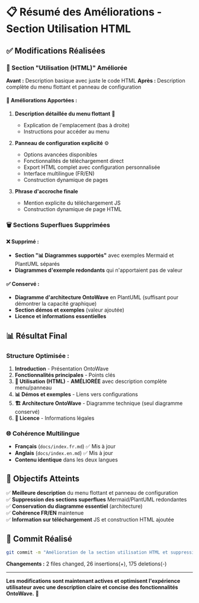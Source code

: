 # 📋 Résumé des Améliorations - Section Utilisation HTML

## ✅ Modifications Réalisées

### 🎯 Section "Utilisation (HTML)" Améliorée

**Avant :** Description basique avec juste le code HTML
**Après :** Description complète du menu flottant et panneau de configuration

#### 🔧 Améliorations Apportées :

1. **Description détaillée du menu flottant** 🌊
   - Explication de l'emplacement (bas à droite)
   - Instructions pour accéder au menu

2. **Panneau de configuration explicité** ⚙️
   - Options avancées disponibles
   - Fonctionnalités de téléchargement direct
   - Export HTML complet avec configuration personnalisée
   - Interface multilingue (FR/EN)
   - Construction dynamique de pages

3. **Phrase d'accroche finale**
   - Mention explicite du téléchargement JS
   - Construction dynamique de page HTML

### 🗑️ Sections Superflues Supprimées

#### ❌ Supprimé :
- **Section "📊 Diagrammes supportés"** avec exemples Mermaid et PlantUML séparés
- **Diagrammes d'exemple redondants** qui n'apportaient pas de valeur

#### ✅ Conservé :
- **Diagramme d'architecture OntoWave** en PlantUML (suffisant pour démontrer la capacité graphique)
- **Section démos et exemples** (valeur ajoutée)
- **Licence et informations essentielles**

## 📊 Résultat Final

### Structure Optimisée :
1. **Introduction** - Présentation OntoWave
2. **Fonctionnalités principales** - Points clés
3. **🎯 Utilisation (HTML)** - **AMÉLIORÉE** avec description complète menu/panneau
4. **📊 Démos et exemples** - Liens vers configurations
5. **🏗️ Architecture OntoWave** - Diagramme technique (seul diagramme conservé)
6. **📜 Licence** - Informations légales

### 🌐 Cohérence Multilingue

- **Français** (`docs/index.fr.md`) ✅ Mis à jour
- **Anglais** (`docs/index.en.md`) ✅ Mis à jour
- **Contenu identique** dans les deux langues

## 🎯 Objectifs Atteints

✅ **Meilleure description** du menu flottant et panneau de configuration  
✅ **Suppression des sections superflues** Mermaid/PlantUML redondantes  
✅ **Conservation du diagramme essentiel** (architecture)  
✅ **Cohérence FR/EN** maintenue  
✅ **Information sur téléchargement** JS et construction HTML ajoutée  

## 📝 Commit Réalisé

```bash
git commit -m "Amélioration de la section utilisation HTML et suppression des sections superflues"
```

**Changements :** 2 files changed, 26 insertions(+), 175 deletions(-)

---

**Les modifications sont maintenant actives et optimisent l'expérience utilisateur avec une description claire et concise des fonctionnalités OntoWave.** 🌊
